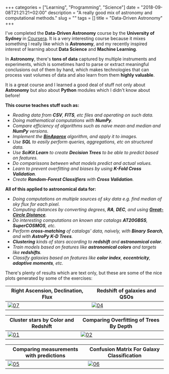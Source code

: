 +++
categories = ["Learning", "Programming", "Science"]
date = "2018-09-08T21:21:21+02:00"
description = "A really good mix of astronomy and computational methods."
slug = ""
tags = []
title = "Data-Driven Astronomy"
+++

I've completed the **Data-Driven Astronomy** course by the **University of Sydney** in [Coursera](https://www.coursera.org/learn/data-driven-astronomy). It is a very interesting course because it mixes something I really like which is **Astronomy**, and my recently inspired interest of learning about **Data Science** and **Machine Learning**.

In **Astronomy**, there's **tons of data** captured by multiple instruments and experiments, which is sometimes hard to parse or extract meaningful conclusions out of them by hand, which makes technologies that can process vast volumes of data and also learn from them **highly valuable**.

It is a great course and I learned a good deal of stuff not only about **Astronomy** but also about **Python** modules which I didn't know about before!

**This course teaches stuff such as:**

* _Reading data from **CSV**, **FITS**, etc files and operating on such data._
* _Doing mathematical computations with **NumPy**._
* _Compare efficiency of algorithms such as naive mean and median and **NumPy** versions._
* _Implement the [**BinApprox**](http://www.stat.cmu.edu/~ryantibs/median/) algorithm, and apply it to images._
* _Use **SQL** to easily perform queries, aggregations, etc on structured data._
* _Use **SciKit Learn** to create **Decision Trees** to be able to predict based on features._
* _Do comparissons between what models predict and actual values._
* _Learn to prevent overfitting and biases by using **K-Fold Cross Validation**._ 
* _Create **Random-Forest Classifiers** with **Cross Validation**._

**All of this applied to astronomical data for:**

* _Doing computations on multiple sources of sky data e.g. find median of sky flux for each pixel._
* _Computing distances by converting degrees, **RA**, **DEC**, and using [**Great-Circle Distance**](https://en.wikipedia.org/wiki/Great-circle%5Fdistance#Computational%5Fformulas)._
* _Do interesting computations on known star catalogs **AT20GBSS**, **SuperCOSMOS**, etc._
* _Perform **cross-matching** of catalogs' data, naively, with **Binary Search**, and with **AstroPy** **K-D Trees**._
* _**Clustering** kinds of stars according to **redshift** and **astronomical color**._
* _Train models based on features like **astronomical colors** and targets like **redshifts**._
* _Classify galaxies based on features like **color index**, **eccentricity**, **adaptive moments**, etc._

There's plenty of results which are text only, but these are some of the nice plots generated by some of the exercises:

|Right Ascension, Declination, Flux|Redshift of galaxies and QSOs|
|---|---|
|[![07]][07]|[![04]][04]|

|Cluster stars by Color and Redshift|Comparing Overfitting of Trees By Depth|
|---|---|
|[![01]][01]|[![02]][02]|

|Comparing measurements with predictions|Confusion Matrix For Galaxy Classification|
|---|---|
|[![05]][05]|[![06]][06]|


[01]: https://i.imgur.com/DtS4Low.png "Data-Driven Astronomy"
[02]: https://i.imgur.com/5UvhPA3.png "Data-Driven Astronomy"
[03]: https://i.imgur.com/jW9K6ms.png "Data-Driven Astronomy"
[04]: https://i.imgur.com/PhiRxLE.png "Data-Driven Astronomy"
[05]: https://i.imgur.com/kexv41A.png "Data-Driven Astronomy"
[06]: https://i.imgur.com/u8IpTse.png "Data-Driven Astronomy"
[07]: https://i.imgur.com/jvAKtO0.png "Data-Driven Astronomy"